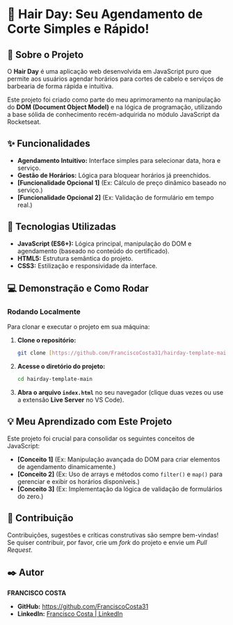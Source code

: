 # 💈 Hair Day: Seu Agendamento de Corte Simples e Rápido!

## 📄 Sobre o Projeto

O **Hair Day** é uma aplicação web desenvolvida em JavaScript puro que permite aos usuários agendar horários para cortes de cabelo e serviços de barbearia de forma rápida e intuitiva. 

Este projeto foi criado como parte do meu aprimoramento na manipulação do **DOM (Document Object Model)** e na lógica de programação, utilizando a base sólida de conhecimento recém-adquirida no módulo JavaScript da Rocketseat.

## ✨ Funcionalidades

* **Agendamento Intuitivo:** Interface simples para selecionar data, hora e serviço.
* **Gestão de Horários:** Lógica para bloquear horários já preenchidos.
* **[Funcionalidade Opcional 1]** (Ex: Cálculo de preço dinâmico baseado no serviço.)
* **[Funcionalidade Opcional 2]** (Ex: Validação de formulário em tempo real.)

## 🚀 Tecnologias Utilizadas

* **JavaScript (ES6+):** Lógica principal, manipulação do DOM e agendamento (baseado no conteúdo do certificado).
* **HTML5:** Estrutura semântica do projeto.
* **CSS3:** Estilização e responsividade da interface.


## 💻 Demonstração e Como Rodar

### Rodando Localmente

Para clonar e executar o projeto em sua máquina:

1.  **Clone o repositório:**
    ```bash
    git clone [https://github.com/FranciscoCosta31/hairday-template-main.git](https://github.com/FranciscoCosta31/hairday-template-main.git)
    ```
2.  **Acesse o diretório do projeto:**
    ```bash
    cd hairday-template-main
    ```
3.  **Abra o arquivo `index.html`** no seu navegador (clique duas vezes ou use a extensão **Live Server** no VS Code).

## 💡 Meu Aprendizado com Este Projeto

Este projeto foi crucial para consolidar os seguintes conceitos de JavaScript:

* **[Conceito 1]** (Ex: Manipulação avançada do DOM para criar elementos de agendamento dinamicamente.)
* **[Conceito 2]** (Ex: Uso de arrays e métodos como `filter()` e `map()` para gerenciar e exibir os horários disponíveis.)
* **[Conceito 3]** (Ex: Implementação da lógica de validação de formulários do zero.)

## 🤝 Contribuição

Contribuições, sugestões e críticas construtivas são sempre bem-vindas! Se quiser contribuir, por favor, crie um *fork* do projeto e envie um *Pull Request*.

## ✒️ Autor

**FRANCISCO COSTA**

* **GitHub:** https://github.com/FranciscoCosta31
* **LinkedIn:** [Francisco Costa | LinkedIn](https://www.linkedin.com/in/franciscojbcosta/)

